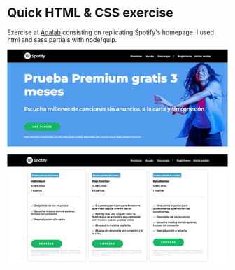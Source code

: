 
# Quick HTML & CSS exercise

Exercise at [Adalab](https://github.com/Adalab) consisting on replicating Spotify's homepage. I used html and sass partials with node/gulp.

![SP-home](SP-home.png)


![SP-home](SP.png)
